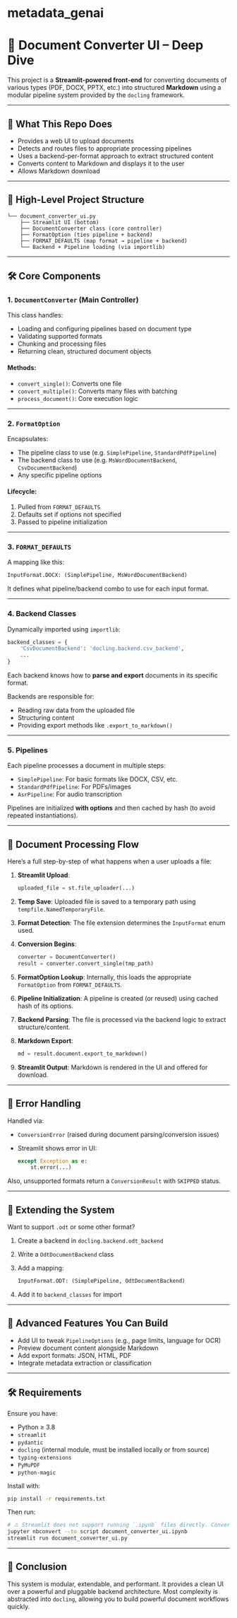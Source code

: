 # metadata_genai
# 🧠 Document Converter UI – Deep Dive

This project is a **Streamlit-powered front-end** for converting documents of various types (PDF, DOCX, PPTX, etc.) into structured **Markdown** using a modular pipeline system provided by the `docling` framework.

---

## 📆 What This Repo Does

* Provides a web UI to upload documents
* Detects and routes files to appropriate processing pipelines
* Uses a backend-per-format approach to extract structured content
* Converts content to Markdown and displays it to the user
* Allows Markdown download

---

## 📁 High-Level Project Structure

```
└── document_converter_ui.py
    ├── Streamlit UI (bottom)
    ├── DocumentConverter class (core controller)
    ├── FormatOption (ties pipeline + backend)
    ├── FORMAT_DEFAULTS (map format → pipeline + backend)
    └── Backend + Pipeline loading (via importlib)
```

---

## 🛠️ Core Components

### 1. `DocumentConverter` (Main Controller)

This class handles:

* Loading and configuring pipelines based on document type
* Validating supported formats
* Chunking and processing files
* Returning clean, structured document objects

#### Methods:

* `convert_single()`: Converts one file
* `convert_multiple()`: Converts many files with batching
* `process_document()`: Core execution logic

---

### 2. `FormatOption`

Encapsulates:

* The pipeline class to use (e.g. `SimplePipeline`, `StandardPdfPipeline`)
* The backend class to use (e.g. `MsWordDocumentBackend`, `CsvDocumentBackend`)
* Any specific pipeline options

#### Lifecycle:

1. Pulled from `FORMAT_DEFAULTS`
2. Defaults set if options not specified
3. Passed to pipeline initialization

---

### 3. `FORMAT_DEFAULTS`

A mapping like this:

```python
InputFormat.DOCX: (SimplePipeline, MsWordDocumentBackend)
```

It defines what pipeline/backend combo to use for each input format.

---

### 4. Backend Classes

Dynamically imported using `importlib`:

```python
backend_classes = {
    'CsvDocumentBackend': 'docling.backend.csv_backend',
    ...
}
```

Each backend knows how to **parse and export** documents in its specific format.

Backends are responsible for:

* Reading raw data from the uploaded file
* Structuring content
* Providing export methods like `.export_to_markdown()`

---

### 5. Pipelines

Each pipeline processes a document in multiple steps:

* `SimplePipeline`: For basic formats like DOCX, CSV, etc.
* `StandardPdfPipeline`: For PDFs/images
* `AsrPipeline`: For audio transcription

Pipelines are initialized **with options** and then cached by hash (to avoid repeated instantiations).

---

## 🔁 Document Processing Flow

Here’s a full step-by-step of what happens when a user uploads a file:

1. **Streamlit Upload**:

   ```python
   uploaded_file = st.file_uploader(...)
   ```

2. **Temp Save**:
   Uploaded file is saved to a temporary path using `tempfile.NamedTemporaryFile`.

3. **Format Detection**:
   The file extension determines the `InputFormat` enum used.

4. **Conversion Begins**:

   ```python
   converter = DocumentConverter()
   result = converter.convert_single(tmp_path)
   ```

5. **FormatOption Lookup**:
   Internally, this loads the appropriate `FormatOption` from `FORMAT_DEFAULTS`.

6. **Pipeline Initialization**:
   A pipeline is created (or reused) using cached hash of its options.

7. **Backend Parsing**:
   The file is processed via the backend logic to extract structure/content.

8. **Markdown Export**:

   ```python
   md = result.document.export_to_markdown()
   ```

9. **Streamlit Output**:
   Markdown is rendered in the UI and offered for download.

---

## 🧪 Error Handling

Handled via:

* `ConversionError` (raised during document parsing/conversion issues)
* Streamlit shows error in UI:

  ```python
  except Exception as e:
      st.error(...)
  ```

Also, unsupported formats return a `ConversionResult` with `SKIPPED` status.

---

## 🧱️ Extending the System

Want to support `.odt` or some other format?

1. Create a backend in `docling.backend.odt_backend`
2. Write a `OdtDocumentBackend` class
3. Add a mapping:

   ```python
   InputFormat.ODT: (SimplePipeline, OdtDocumentBackend)
   ```
4. Add it to `backend_classes` for import

---

## 🧪 Advanced Features You Can Build

* Add UI to tweak `PipelineOptions` (e.g., page limits, language for OCR)
* Preview document content alongside Markdown
* Add export formats: JSON, HTML, PDF
* Integrate metadata extraction or classification

---

## 🛠️ Requirements

Ensure you have:

* Python ≥ 3.8
* `streamlit`
* `pydantic`
* `docling` (internal module, must be installed locally or from source)
* `typing-extensions`
* `PyMuPDF`
* `python-magic`

Install with:

```bash
pip install -r requirements.txt
```

Then run:

```bash
# ⚠️ Streamlit does not support running `.ipynb` files directly. Convert it to a `.py` file first:
jupyter nbconvert --to script document_converter_ui.ipynb
streamlit run document_converter_ui.py
```

---

## 💬 Conclusion

This system is modular, extendable, and performant. It provides a clean UI over a powerful and pluggable backend architecture. Most complexity is abstracted into `docling`, allowing you to build powerful document workflows quickly.
